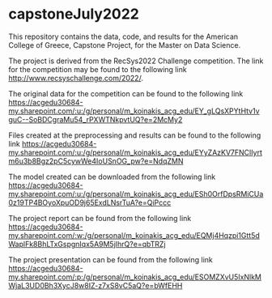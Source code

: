 # capstoneJuly2022
This repository contains the data, code, and results for the American College of Greece, Capstone Project, for the Master on Data Science.

The project is derived from the RecSys2022 Challenge competition. The link for the competition may be found to the following link http://www.recsyschallenge.com/2022/.

The original data for the competition can be found to the following link https://acgedu30684-my.sharepoint.com/:u:/g/personal/m_koinakis_acg_edu/EY_gLQsXPYtHtv1vguC--SoBDCgraMu54_rPXWTNkpvtUQ?e=2McMy2

Files created at the preprocessing and results can be found to the following link https://acgedu30684-my.sharepoint.com/:u:/g/personal/m_koinakis_acg_edu/EYyZAzKV7FNClIyrtm6u3b8Bgz2pC5cywWe4IoUSnOG_pw?e=NdqZMN

The model created can be downloaded from the following link https://acgedu30684-my.sharepoint.com/:u:/g/personal/m_koinakis_acg_edu/ESh0OrfDpsRMiCUa0z19TP4BOyoXpuOD9j65ExdLNsrTuA?e=QiPccc

The project report can be found from the following link https://acgedu30684-my.sharepoint.com/:w:/g/personal/m_koinakis_acg_edu/EQMj4Hqzpi1Gtt5dWaplFk8BhLTxGspgnIqx5A9M5jIhrQ?e=qbTRZj

The project presentation can be found from the following link https://acgedu30684-my.sharepoint.com/:p:/g/personal/m_koinakis_acg_edu/ESOMZXvU5IxNlkMWjaL3UD0Bh3XycJ8w8IZ-z7xS8vC5aQ?e=bWfEHH
